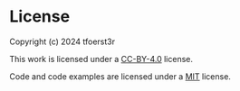 # License

Copyright (c) 2024 tfoerst3r

This work is licensed under a [CC-BY-4.0](LICENSES/CC-BY-4.0.txt) license.

Code and code examples are licensed under a [MIT](LICENSES/MIT.txt) license.

